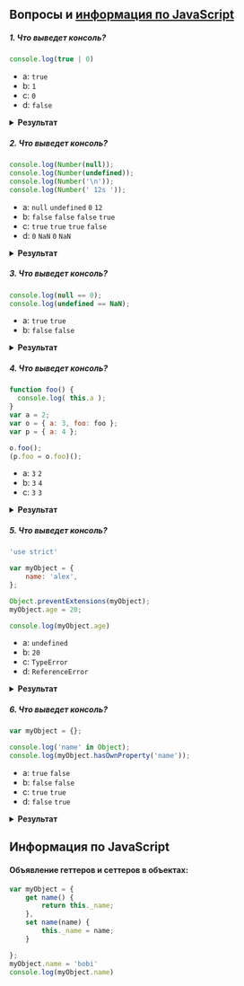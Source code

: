 ## Вопросы и [информация по JavaScript](#%d0%98%d0%bd%d1%84%d0%be%d1%80%d0%bc%d0%b0%d1%86%d0%b8%d1%8f-%d0%bf%d0%be-javascript)

##### 1. Что выведет консоль?

```javascript
console.log(true | 0)
```

- a: `true`
- b: `1`
- c: `0`
- d: `false`

<details><summary><b>Результат</b></summary>

#### Ответ: b

</details>

##### 2. Что выведет консоль?

```javascript
console.log(Number(null));
console.log(Number(undefined));
console.log(Number('\n'));
console.log(Number(' 12s '));
```

- a: `null` `undefined` `0` `12` 
- b: `false` `false` `false` `true`
- c: `true` `true` `true` `false`
- d: `0` `NaN` `0` `NaN`

<details><summary><b>Результат</b></summary>

#### Ответ: d

При преобразовании строки в число, движок сначала отсекает все пробельные символы, символы `\n`, и `\t` в начале и в конце строки, и возвращает `NaN` если обрезанная строка не представляет из себя корректное число. Если строка окажется пустой, то результатом будет `0`.

`null` и `undefined` обрабатываются по разному: `null` станет `0`, в то время как `undefined` станет `NaN`.

</details>

##### 3. Что выведет консоль?

```javascript
console.log(null == 0);
console.log(undefined == NaN);
```

- a: `true` `true`
- b: `false` `false`

<details><summary><b>Результат</b></summary>

#### Ответ: b

При применении `==` к `null` или `undefined`, численное преобразование не происходит, так как `null` может равняться только `null` или `undefined`, и ничему другому.

</details>

##### 4. Что выведет консоль?

```javascript
function foo() {
  console.log( this.a );
}
var a = 2;
var o = { a: 3, foo: foo };
var p = { a: 4 };

o.foo();
(p.foo = o.foo)();
```

- a: `3` `2`
- b: `3` `4`
- c: `3` `3`

<details><summary><b>Результат</b></summary>

#### Ответ: a

Результирующим значением выражения присваивания `p.foo = o.foo` является ссылка на нижележащий объект функции. Отсюда 
следует, что фактическим местом вызова будет просто `foo()`, а не `p.foo()` или `o.foo()`, как можно было ожидать. Согласно системе правил, упомянутых ранее, применяется правило связывания по умолчанию.

</details>

##### 5. Что выведет консоль?

```javascript
'use strict'

var myObject = {
    name: 'alex',
};

Object.preventExtensions(myObject);
myObject.age = 20;

console.log(myObject.age)
```

- a: `undefined`
- b: `20`
- c: `TypeError`
- d: `ReferenceError`

<details><summary><b>Результат</b></summary>

#### Ответ: c

`Object.preventExtensions(..)` запрещает возможность добавления новых свойств в объект, оставляя остальные свойства объекта без изменений. Если не действует режим strict, попытка создания b завершается неудачей без выдачи ошибки, обращение к свойству вернет  `undefined`. В режиме `strict` выдается ошибка `TypeError`.

Еще несколько полезных функций:

* `Object.seal(..)` - делает тоже самое, что и `Object.preventExtensions(..)`, но также все существующие свойства получают пометку `configurable:false`. Таким образом, к объекту не только нельзя добавлять новые свойства, но и также нельзя изменять конфигурацию или удалять cуществующие свойства (хотя вы можете изменять их значения).
* `Object.freeze(..)` создает «замороженный» объект; функция получает существующий объект и фактически вызывает для него `Object.seal(..)`, но также все свойства доступа к данным получают пометку `writable:false`, так что их значения не могут быть изменены.

</details>

##### 6. Что выведет консоль?

```javascript
var myObject = {};

console.log('name' in Object);
console.log(myObject.hasOwnProperty('name'));
```

- a: `true` `false`
- b: `false` `false`
- c: `true` `true`
- d: `false` `true`

<details><summary><b>Результат</b></summary>

#### Ответ: a

Оператор `in` проверяет, присутствует ли заданное свойство в объекте или на одном из более высоких уровней обхода цепочки `[[Prototype]]`. `hasOwnProperty(..)` только проверяет, присутствует ли свойство в объекте `myObject` или нет и не обращается к цепочке `[[Prototype]]`.

</details>

## Информация по JavaScript

#### Объявление геттеров и сеттеров в объектах:

```javascript
var myObject = {
    get name() {
        return this._name;
    },
    set name(name) {
        this._name = name;
    }

};
myObject.name = 'bobi'
console.log(myObject.name)
```


